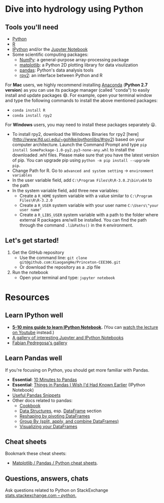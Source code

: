 # Dive into hydrology using Python 

## Tools you'll need
[Python]: http://www.python.org
[R]: https://www.r-project.org/
[IPython]: http://ipython.org
[Jupyter Notebook]: http://jupyter.org
[NumPy]: http://www.numpy.org
[matplotlib]: http://matplotlib.org
[pandas]: http://pandas.pydata.org/index.html
[rpy2]: https://rpy2.readthedocs.io/en/version_2.8.x/

- [Python]
- [R]
- [IPython] and/or the [Jupyter Notebook]
- Some scientific computing packages:
	- [NumPy]: a general-purpose array-processing package 
    - [matplotlib]: a Python 2D plotting library for data visulization
	- [pandas]: Python's data analysis tools
	- [rpy2]: an interface between Python and R

For **Mac** users, we highly recommend installing [Anaconda](https://www.continuum.io/downloads) (**Python 2.7 version**) as you can use its package manager (called "conda") to easily install and update packages :smile:. For example, open your terminal window and type the following commands to install the above mentioned packages:
- `conda install R`
- `conda install rpy2`

For **Windows** users, you may need to install these packages separately :frowning:. 
- To install rpy2, download the Windows Binaries for rpy2 [here] (http://www.lfd.uci.edu/~gohlke/pythonlibs/#rpy2) based on your computer architecture. Launch the Command Prompt and type `pip install SomePackage-1.0-py2.py3-none-any.whl` to install the downloaded .whl files. Please make sure that you have the latest version of pip. You can upgrade pip using `python -m pip install --upgrade pip`.
- Change Path for R. Go to `advanced and system setting` -> `environment variables`
- In the user variable field, add `C:\Program Files\R\R-3.0.2\bin\x64` to the path
- In the system variable field, add three new variables: 
    - Create a `R_HOME` system variable with a value similar to `C:\Program Files\R\R-3.2.0`
    - Create a `R_USER` system variable with your user name `C:\Users\"your user name"`
    - Create a `R_LIBS_USER` system variable with a path to the folder where external R packages are/will be installed. You can find the path through the command `.libPaths()` in the `R` environment.

## Let's get started!
1. Get the GitHub repository
   - Use the command line: `git clone git@github.com:XiaogangHe/Princeton-CEE306.git` 
   - Or download the repository as a .zip file 
2. Run the notebook 
   - Open your terminal and type: `jupyter notebook`

# Resources

## Learn IPython well
*  **[5-10 mins guide to learn IPython Notebook](http://opentechschool.github.io/python-data-intro/core/notebook.html).** (You can [watch the lecture on Youtube](https://www.youtube.com/watch?v=qb7FT68tcA8) instead.)
* [A gallery of interesting Jupyter and IPython Notebooks](https://github.com/jupyter/jupyter/wiki/A-gallery-of-interesting-Jupyter-and-IPython-Notebooks)
* [Fabian Pedregosa's gallery](http://nb.bianp.net/sort/views/)

## Learn Pandas well

If you're focusing on Python, you should get more familiar with Pandas.

* **Essential**: [10 Minutes to Pandas](http://pandas.pydata.org/pandas-docs/stable/10min.html)
* **Essential**: [Things in Pandas I Wish I'd Had Known Earlier](http://nbviewer.ipython.org/github/rasbt/python_reference/blob/master/tutorials/things_in_pandas.ipynb) (IPython Notebook)
* [Useful Pandas Snippets](http://www.swegler.com/becky/blog/2014/08/06/useful-pandas-snippets/)
* Other docs related to pandas:
	* [Cookbook](http://pandas.pydata.org/pandas-docs/stable/cookbook.html)
	* [Data Structures](http://pandas.pydata.org/pandas-docs/stable/dsintro.html), esp. [DataFrame](http://pandas.pydata.org/pandas-docs/stable/dsintro.html#dataframe) section
	* [Reshaping by pivoting DataFrames](http://pandas.pydata.org/pandas-docs/version/0.15.0/reshaping.html)
	* [Group By (split, apply, and combine DataFrames)](http://pandas.pydata.org/pandas-docs/stable/groupby.html)
	* [Visualizing your DataFrames](http://pandas.pydata.org/pandas-docs/version/0.15.0/visualization.html)

## Cheat sheets

Bookmark these cheat sheets:

- [Matplotlib / Pandas / Python cheat sheets](https://drive.google.com/folderview?id=0ByIrJAE4KMTtaGhRcXkxNHhmY2M).

## Questions, answers, chats

Ask questions related to Python on StackExchange [stats.stackexchange.com – _python_.](http://stats.stackexchange.com/questions/tagged/python) 

